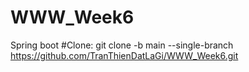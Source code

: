 # WWW_Week6
Spring boot
#Clone:
git clone -b main --single-branch https://github.com/TranThienDatLaGi/WWW_Week6.git
